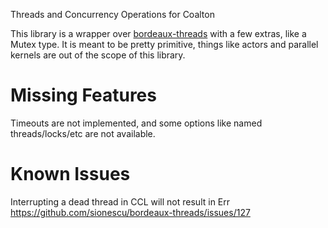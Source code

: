 Threads and Concurrency Operations for Coalton

This library is a wrapper over
[bordeaux-threads](https://github.com/sionescu/bordeaux-threads) with
a few extras, like a Mutex type.  It is meant to be pretty primitive,
things like actors and parallel kernels are out of the scope of this
library.

# Missing Features

Timeouts are not implemented, and some options like named
threads/locks/etc are not available.

# Known Issues

Interrupting a dead thread in CCL will not result in Err
https://github.com/sionescu/bordeaux-threads/issues/127